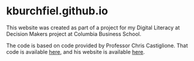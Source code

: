 # kburchfiel.github.io

This website was created as part of a project for my Digital Literacy at Decision Makers project at Columbia Business School. 

The code is based on code provided by Professor Chris Castiglione. That code is available [here](https://github.com/castig/castig.github.io), and his website is available [here](https://castig.github.io/).

